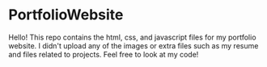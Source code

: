 # PortfolioWebsite
Hello! This repo contains the html, css, and javascript files for my portfolio website. I didn't upload any of the images or extra files such as my resume and files related to projects. Feel free to look at my code!
